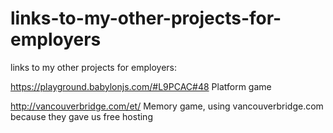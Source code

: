 # links-to-my-other-projects-for-employers
links to my other projects for employers:

https://playground.babylonjs.com/#L9PCAC#48
Platform game

http://vancouverbridge.com/et/
Memory game, using vancouverbridge.com because they gave us free hosting
